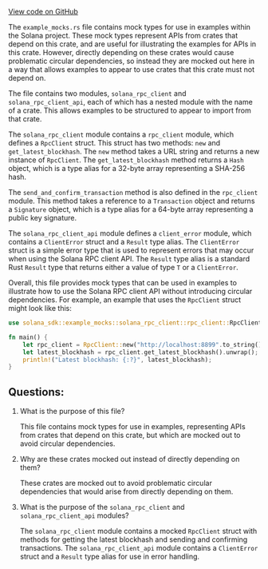 
[View code on GitHub](https://github.com/solana-labs/solana/blob/master/sdk/src/example_mocks.rs)

The `example_mocks.rs` file contains mock types for use in examples within the Solana project. These mock types represent APIs from crates that depend on this crate, and are useful for illustrating the examples for APIs in this crate. However, directly depending on these crates would cause problematic circular dependencies, so instead they are mocked out here in a way that allows examples to appear to use crates that this crate must not depend on.

The file contains two modules, `solana_rpc_client` and `solana_rpc_client_api`, each of which has a nested module with the name of a crate. This allows examples to be structured to appear to import from that crate.

The `solana_rpc_client` module contains a `rpc_client` module, which defines a `RpcClient` struct. This struct has two methods: `new` and `get_latest_blockhash`. The `new` method takes a URL string and returns a new instance of `RpcClient`. The `get_latest_blockhash` method returns a `Hash` object, which is a type alias for a 32-byte array representing a SHA-256 hash.

The `send_and_confirm_transaction` method is also defined in the `rpc_client` module. This method takes a reference to a `Transaction` object and returns a `Signature` object, which is a type alias for a 64-byte array representing a public key signature.

The `solana_rpc_client_api` module defines a `client_error` module, which contains a `ClientError` struct and a `Result` type alias. The `ClientError` struct is a simple error type that is used to represent errors that may occur when using the Solana RPC client API. The `Result` type alias is a standard Rust `Result` type that returns either a value of type `T` or a `ClientError`.

Overall, this file provides mock types that can be used in examples to illustrate how to use the Solana RPC client API without introducing circular dependencies. For example, an example that uses the `RpcClient` struct might look like this:

```rust
use solana_sdk::example_mocks::solana_rpc_client::rpc_client::RpcClient;

fn main() {
    let rpc_client = RpcClient::new("http://localhost:8899".to_string());
    let latest_blockhash = rpc_client.get_latest_blockhash().unwrap();
    println!("Latest blockhash: {:?}", latest_blockhash);
}
```
## Questions: 
 1. What is the purpose of this file?
    
    This file contains mock types for use in examples, representing APIs from crates that depend on this crate, but which are mocked out to avoid circular dependencies.

2. Why are these crates mocked out instead of directly depending on them?
    
    These crates are mocked out to avoid problematic circular dependencies that would arise from directly depending on them.

3. What is the purpose of the `solana_rpc_client` and `solana_rpc_client_api` modules?
    
    The `solana_rpc_client` module contains a mocked `RpcClient` struct with methods for getting the latest blockhash and sending and confirming transactions. The `solana_rpc_client_api` module contains a `ClientError` struct and a `Result` type alias for use in error handling.